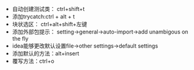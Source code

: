 * 自动创建测试类： ctrl+shift+t
* 添加trycatch:ctrl + alt + t
* 块状选区： ctrl+alt+shift+左键
* 添加外部包提示： setting->general->auto-import->add unambigous on the fly
* idea能够更改默认设置file->other settings->default settings
* 添加默认的方法：alt+insert
* 覆写方法：ctrl+o
